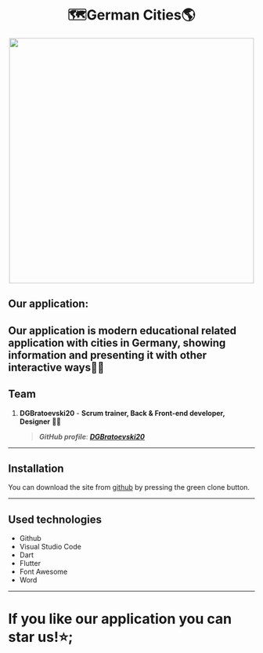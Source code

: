 <h1 align="center">🗺️German Cities🌎</h1>

<p align="center">
<img src="https://cdn.discordapp.com/attachments/832982282423107614/1125579119346860092/logo.png" width="500">
</p>
  
## Our application:

Our application is modern educational related application with cities in Germany, showing information and presenting it with other interactive ways👨‍💻
---
 
 ## Team	<a name = "team"></a>
1. **DGBratoevski20** - **Scrum trainer, Back & Front-end developer, Designer**	👦🏼
   > ***GitHub profile***: [***DGBratoevski20***](https://github.com/DGBratoevski20)	
---

## Installation 

You can download the site from [github](https://github.com/DGBratoevski20/German_Cities) by pressing the green clone button.

---

## Used technologies
-  Github
-  Visual Studio Code
-  Dart
-  Flutter
-  Font Awesome
-  Word
---

# If you like our application you can star us!⭐;
